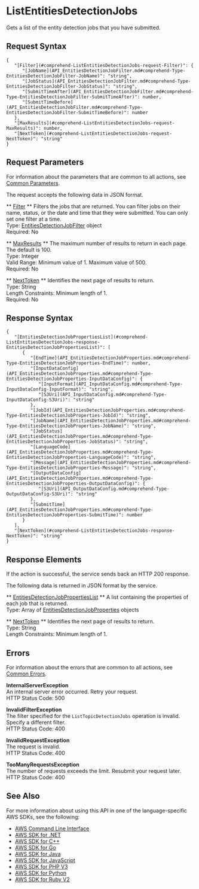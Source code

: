 # ListEntitiesDetectionJobs<a name="API_ListEntitiesDetectionJobs"></a>

Gets a list of the entity detection jobs that you have submitted\.

## Request Syntax<a name="API_ListEntitiesDetectionJobs_RequestSyntax"></a>

```
{
   "[Filter](#comprehend-ListEntitiesDetectionJobs-request-Filter)": { 
      "[JobName](API_EntitiesDetectionJobFilter.md#comprehend-Type-EntitiesDetectionJobFilter-JobName)": "string",
      "[JobStatus](API_EntitiesDetectionJobFilter.md#comprehend-Type-EntitiesDetectionJobFilter-JobStatus)": "string",
      "[SubmitTimeAfter](API_EntitiesDetectionJobFilter.md#comprehend-Type-EntitiesDetectionJobFilter-SubmitTimeAfter)": number,
      "[SubmitTimeBefore](API_EntitiesDetectionJobFilter.md#comprehend-Type-EntitiesDetectionJobFilter-SubmitTimeBefore)": number
   },
   "[MaxResults](#comprehend-ListEntitiesDetectionJobs-request-MaxResults)": number,
   "[NextToken](#comprehend-ListEntitiesDetectionJobs-request-NextToken)": "string"
}
```

## Request Parameters<a name="API_ListEntitiesDetectionJobs_RequestParameters"></a>

For information about the parameters that are common to all actions, see [Common Parameters](CommonParameters.md)\.

The request accepts the following data in JSON format\.

 ** [Filter](#API_ListEntitiesDetectionJobs_RequestSyntax) **   <a name="comprehend-ListEntitiesDetectionJobs-request-Filter"></a>
Filters the jobs that are returned\. You can filter jobs on their name, status, or the date and time that they were submitted\. You can only set one filter at a time\.  
Type: [EntitiesDetectionJobFilter](API_EntitiesDetectionJobFilter.md) object  
Required: No

 ** [MaxResults](#API_ListEntitiesDetectionJobs_RequestSyntax) **   <a name="comprehend-ListEntitiesDetectionJobs-request-MaxResults"></a>
The maximum number of results to return in each page\. The default is 100\.  
Type: Integer  
Valid Range: Minimum value of 1\. Maximum value of 500\.  
Required: No

 ** [NextToken](#API_ListEntitiesDetectionJobs_RequestSyntax) **   <a name="comprehend-ListEntitiesDetectionJobs-request-NextToken"></a>
Identifies the next page of results to return\.  
Type: String  
Length Constraints: Minimum length of 1\.  
Required: No

## Response Syntax<a name="API_ListEntitiesDetectionJobs_ResponseSyntax"></a>

```
{
   "[EntitiesDetectionJobPropertiesList](#comprehend-ListEntitiesDetectionJobs-response-EntitiesDetectionJobPropertiesList)": [ 
      { 
         "[EndTime](API_EntitiesDetectionJobProperties.md#comprehend-Type-EntitiesDetectionJobProperties-EndTime)": number,
         "[InputDataConfig](API_EntitiesDetectionJobProperties.md#comprehend-Type-EntitiesDetectionJobProperties-InputDataConfig)": { 
            "[InputFormat](API_InputDataConfig.md#comprehend-Type-InputDataConfig-InputFormat)": "string",
            "[S3Uri](API_InputDataConfig.md#comprehend-Type-InputDataConfig-S3Uri)": "string"
         },
         "[JobId](API_EntitiesDetectionJobProperties.md#comprehend-Type-EntitiesDetectionJobProperties-JobId)": "string",
         "[JobName](API_EntitiesDetectionJobProperties.md#comprehend-Type-EntitiesDetectionJobProperties-JobName)": "string",
         "[JobStatus](API_EntitiesDetectionJobProperties.md#comprehend-Type-EntitiesDetectionJobProperties-JobStatus)": "string",
         "[LanguageCode](API_EntitiesDetectionJobProperties.md#comprehend-Type-EntitiesDetectionJobProperties-LanguageCode)": "string",
         "[Message](API_EntitiesDetectionJobProperties.md#comprehend-Type-EntitiesDetectionJobProperties-Message)": "string",
         "[OutputDataConfig](API_EntitiesDetectionJobProperties.md#comprehend-Type-EntitiesDetectionJobProperties-OutputDataConfig)": { 
            "[S3Uri](API_OutputDataConfig.md#comprehend-Type-OutputDataConfig-S3Uri)": "string"
         },
         "[SubmitTime](API_EntitiesDetectionJobProperties.md#comprehend-Type-EntitiesDetectionJobProperties-SubmitTime)": number
      }
   ],
   "[NextToken](#comprehend-ListEntitiesDetectionJobs-response-NextToken)": "string"
}
```

## Response Elements<a name="API_ListEntitiesDetectionJobs_ResponseElements"></a>

If the action is successful, the service sends back an HTTP 200 response\.

The following data is returned in JSON format by the service\.

 ** [EntitiesDetectionJobPropertiesList](#API_ListEntitiesDetectionJobs_ResponseSyntax) **   <a name="comprehend-ListEntitiesDetectionJobs-response-EntitiesDetectionJobPropertiesList"></a>
A list containing the properties of each job that is returned\.  
Type: Array of [EntitiesDetectionJobProperties](API_EntitiesDetectionJobProperties.md) objects

 ** [NextToken](#API_ListEntitiesDetectionJobs_ResponseSyntax) **   <a name="comprehend-ListEntitiesDetectionJobs-response-NextToken"></a>
Identifies the next page of results to return\.  
Type: String  
Length Constraints: Minimum length of 1\.

## Errors<a name="API_ListEntitiesDetectionJobs_Errors"></a>

For information about the errors that are common to all actions, see [Common Errors](CommonErrors.md)\.

 **InternalServerException**   
An internal server error occurred\. Retry your request\.  
HTTP Status Code: 500

 **InvalidFilterException**   
The filter specified for the `ListTopicDetectionJobs` operation is invalid\. Specify a different filter\.  
HTTP Status Code: 400

 **InvalidRequestException**   
The request is invalid\.  
HTTP Status Code: 400

 **TooManyRequestsException**   
The number of requests exceeds the limit\. Resubmit your request later\.  
HTTP Status Code: 400

## See Also<a name="API_ListEntitiesDetectionJobs_SeeAlso"></a>

For more information about using this API in one of the language\-specific AWS SDKs, see the following:
+  [AWS Command Line Interface](https://docs.aws.amazon.com/goto/aws-cli/comprehend-2017-11-27/ListEntitiesDetectionJobs) 
+  [AWS SDK for \.NET](https://docs.aws.amazon.com/goto/DotNetSDKV3/comprehend-2017-11-27/ListEntitiesDetectionJobs) 
+  [AWS SDK for C\+\+](https://docs.aws.amazon.com/goto/SdkForCpp/comprehend-2017-11-27/ListEntitiesDetectionJobs) 
+  [AWS SDK for Go](https://docs.aws.amazon.com/goto/SdkForGoV1/comprehend-2017-11-27/ListEntitiesDetectionJobs) 
+  [AWS SDK for Java](https://docs.aws.amazon.com/goto/SdkForJava/comprehend-2017-11-27/ListEntitiesDetectionJobs) 
+  [AWS SDK for JavaScript](https://docs.aws.amazon.com/goto/AWSJavaScriptSDK/comprehend-2017-11-27/ListEntitiesDetectionJobs) 
+  [AWS SDK for PHP V3](https://docs.aws.amazon.com/goto/SdkForPHPV3/comprehend-2017-11-27/ListEntitiesDetectionJobs) 
+  [AWS SDK for Python](https://docs.aws.amazon.com/goto/boto3/comprehend-2017-11-27/ListEntitiesDetectionJobs) 
+  [AWS SDK for Ruby V2](https://docs.aws.amazon.com/goto/SdkForRubyV2/comprehend-2017-11-27/ListEntitiesDetectionJobs) 